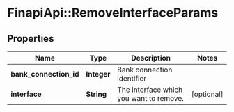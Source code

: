 # FinapiApi::RemoveInterfaceParams

## Properties
Name | Type | Description | Notes
------------ | ------------- | ------------- | -------------
**bank_connection_id** | **Integer** | Bank connection identifier | 
**interface** | **String** | The interface which you want to remove. | [optional] 


